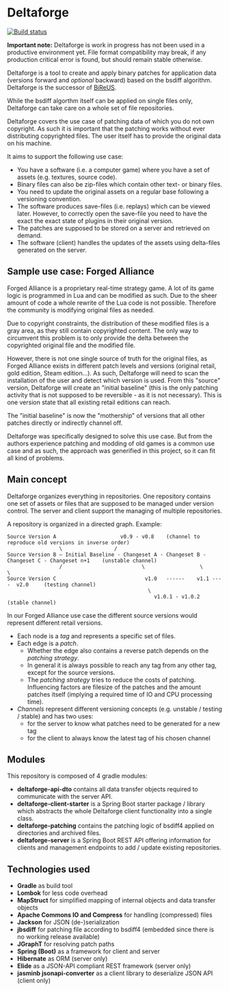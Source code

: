# Deltaforge

[![Build status](https://travis-ci.org/Brutus5000/deltaforge.svg?branch=master)](https://travis-ci.org/Brutus5000/deltaforge) 

**Important note:** Deltaforge is work in progress has not been used in a productive environment yet. File format compatibility may break, if any production critical error is found, but should remain stable otherwise.

Deltaforge is a tool to create and apply binary patches for application data (versions forward and _optional_ backward) based on the bsdiff algorithm. Deltaforge is the successor of [BiReUS](https://github.com/Brutus5000/BiReUS).

While the bsdiff algorthm itself can be applied on single files only, Deltaforge can take care on a whole set of file repositories.

Deltaforge covers the use case of patching data of which you do not own copyright. As such it is important that the patching works without ever distributing copyrighted files. The user itself has to provide the original data on his machine.

It aims to support the following use case:

*	You have a software (i.e. a computer game) where you have a set of assets (e.g. textures, source code).
  *	Binary files can also be zip-files which contain other text- or binary files.
*	You need to update the original assets on a regular base following a versioning convention.
*	The software produces save-files (i.e. replays) which can be viewed later. However, to correctly open the save-file you need to have the exact the exact state of plugins in their original version.
*	The patches are supposed to be stored on a server and retrieved on demand.
*	The software (client) handles the updates of the assets using delta-files generated on the server.


## Sample use case: Forged Alliance

Forged Alliance is a proprietary real-time strategy game. A lot of its game logic is programmed in Lua and can be modified as such. Due to the sheer amount of code a whole rewrite of the Lua code is not possible. Therefore the community is modifying original files as needed.

Due to copyright constraints, the distribution of these modified files is a gray area, as they still contain copyrighted content. The only way to circumvent this problem is to only provide the delta between the copyrighted original file and the modified file.

However, there is not one single source of truth for the original files, as Forged Alliance exists in different patch levels and versions (original retail, gold edition, Steam edition...).
As such, Deltaforge will need to scan the installation of the user and detect which version is used.
From this "source" version, Deltaforge will create an "initial baseline" (this is the only patching activity that is not supposed to be reversible - as it is not necessary). This is one version state that all existing retail editions can reach. 

The "initial baseline" is now the "mothership" of versions that all other patches directly or indirectly channel off.

Deltaforge was specifically designed to solve this use case.
But from the authors experience patching and modding of old games is a common use case and as such, the approach was generified in this project, so it can fit all kind of problems.


## Main concept

Deltaforge organizes everything in repositories. One repository contains one set of assets or files that are supposed to be managed under version control.
The server and client support the managing of multiple repositories.

A repository is organized in a directed graph. Example:

``` 
Source Version A                     v0.9 - v0.8    (channel to reproduce old versions in inverse order)
                 \                 /
Source Version B ‒ Initial Baseline - Changeset A - Changeset B - Changeset C - Changeset n+1    (unstable channel)
                 /                          \                  \          \
Source Version C                             v1.0   ------    v1.1 ----  v2.0     (testing channel)                         
                                              \
                                                v1.0.1 - v1.0.2    (stable channel)
```

In our Forged Alliance use case the different source versions would represent different retail versions.

* Each node is a *tag* and represents a specific set of files.
* Each edge is a *patch*.
  * Whether the edge also contains a reverse patch depends on the *patching strategy*.
  * In general it is always possible to reach any tag from any other tag, except for the source versions.
  * The *patching strategy* tries to reduce the costs of patching. Influencing factors are filesize of the patches and the amount patches itself (implying a required time of IO and CPU processing time).
* *Channels* represent different versioning concepts (e.g. unstable / testing / stable) and has two uses:
  * for the server to know what patches need to be generated for a new tag
  * for the client to always know the latest tag of his chosen channel





## Modules
This repository is composed of 4 gradle modules:
* **deltaforge-api-dto** contains all data transfer objects required to communicate with the server API.
* **deltaforge-client-starter** is a Spring Boot starter package / library which abstracts the whole Deltaforge client functionality into a single class.
* **deltaforge-patching** contains the patching logic of bsdiff4 applied on directories and archived files.
* **deltaforge-server** is a Spring Boot REST API offering information for clients and management endpoints to add / update existing repositories.


## Technologies used
* **Gradle** as build tool
* **Lombok** for less code overhead
* **MapStruct** for simplified mapping of internal objects and data transfer objects
* **Apache Commons IO and Compress** for handling (compressed) files
* **Jackson** for JSON (de-)serialization
* **jbsdiff** for patching file according to bsdiff4 (embedded since there is no working release available)
* **JGraphT** for resolving patch paths
* **Spring (Boot)** as a framework for client and server
* **Hibernate** as ORM (server only)
* **Elide** as a JSON-API compliant REST framework (server only)
* **jasminb jsonapi-converter** as a client library to deserialize JSON API (client only)